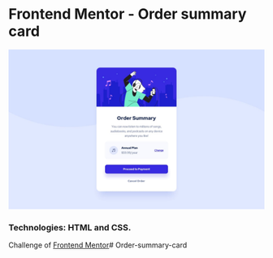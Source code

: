 # Frontend Mentor - Order summary card

![Design preview for the Order summary card coding challenge](./design/desktop-design.jpg)

### Technologies: HTML and CSS.

Challenge of [Frontend Mentor](https://www.frontendmentor.io/home)# Order-summary-card
